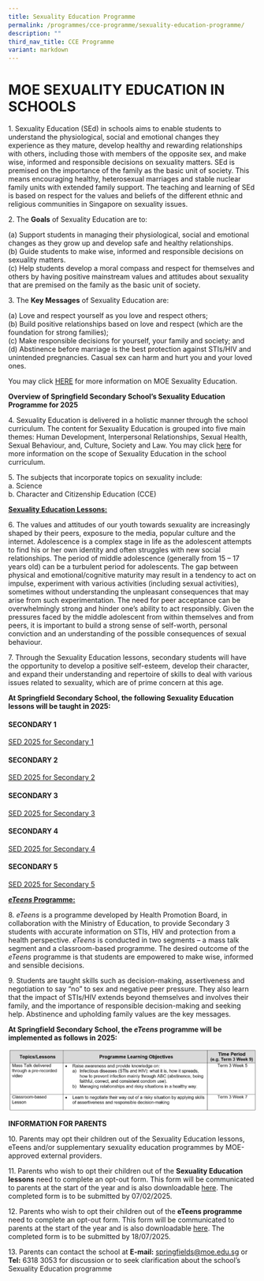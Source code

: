 ```yaml
---
title: Sexuality Education Programme
permalink: /programmes/cce-programme/sexuality-education-programme/
description: ""
third_nav_title: CCE Programme
variant: markdown
---
```

# **MOE SEXUALITY EDUCATION IN SCHOOLS**


1\. Sexuality Education (SEd) in schools aims to enable students to understand the physiological, social and emotional changes they experience as they mature, develop healthy and rewarding relationships with others, including those with members of the opposite sex, and make wise, informed and responsible decisions on sexuality matters. SEd is premised on the importance of the family as the basic unit of society. This means encouraging healthy, heterosexual marriages and stable nuclear family units with extended family support. The teaching and learning of SEd is based on respect for the values and beliefs of the different ethnic and religious communities in Singapore on sexuality issues.

  
2\. The **Goals** of Sexuality Education are to:

(a)	Support students in managing their physiological, social and emotional changes as they grow up and develop safe and healthy relationships. 
<br>(b)	Guide students to make wise, informed and responsible decisions on sexuality matters. 
<br>(c)	Help students develop a moral compass and respect for themselves and others by having positive mainstream values and attitudes about sexuality that are premised on the family as the basic unit of society. 



  
3\. The **Key Messages** of Sexuality Education are:

(a)	Love and respect yourself as you love and respect others;
<br>(b)	Build positive relationships based on love and respect (which are the foundation for strong families);
<br>(c)	Make responsible decisions for yourself, your family and society; and
<br>(d)	Abstinence before marriage is the best protection against STIs/HIV and unintended pregnancies. Casual sex can harm and hurt you and your loved ones.

  
You may click [HERE](https://go.gov.sg/moe-sexuality-education) for more information on MOE Sexuality Education.

  

 **Overview of Springfield Secondary School’s Sexuality Education Programme for 2025**

4\. Sexuality Education is delivered in a holistic manner through the school curriculum. The content for Sexuality Education is grouped into five main themes: Human Development, Interpersonal Relationships, Sexual Health, Sexual Behaviour, and, Culture, Society and Law. You may click [here](https://go.gov.sg/moe-sexuality-education-scope) for more information on the scope of Sexuality Education in the school curriculum.

  
5\. The subjects that incorporate topics on sexuality include:  
a.  Science  
b. Character and Citizenship Education (CCE)

  

**<u>Sexuality Education Lessons:</u>**

6\. The values and attitudes of our youth towards sexuality are increasingly shaped by their peers, exposure to the media, popular culture and the internet. Adolescence is a complex stage in life as the adolescent attempts to find his or her own identity and often struggles with new social relationships. The period of middle adolescence (generally from 15 – 17 years old) can be a turbulent period for adolescents. The gap between physical and emotional/cognitive maturity may result in a tendency to act on impulse, experiment with various activities (including sexual activities), sometimes without understanding the unpleasant consequences that may arise from such experimentation. The need for peer acceptance can be overwhelmingly strong and hinder one’s ability to act responsibly.  Given the pressures faced by the middle adolescent from within themselves and from peers, it is important to build a strong sense of self-worth, personal conviction and an understanding of the possible consequences of sexual behaviour. 

  
7\. Through the Sexuality Education lessons, secondary students will have the opportunity to develop a positive self-esteem, develop their character, and expand their understanding and repertoire of skills to deal with various issues related to sexuality, which are of prime concern at this age. 


**At Springfield Secondary School, the following Sexuality Education lessons will be taught in 2025:**


#### **SECONDARY 1**  
[SED 2025 for Secondary 1](/files/2025_sec1_SEd.pdf)

#### **SECONDARY 2**&nbsp;
[SED 2025 for Secondary 2](/files/2025_sec2_SEd.pdf)

#### **SECONDARY 3**&nbsp;
[SED 2025 for Secondary 3](/files/2025_sec3_SEd.pdf)

#### **SECONDARY 4**&nbsp;
[SED 2025 for Secondary 4](/files/2025_sec4_SEd.pdf)

#### **SECONDARY 5**&nbsp;
[SED 2025 for Secondary 5](/files/2025_sec5_SEd.pdf)


<b><u><i>eTeens</i> Programme: </u></b>

8\. <i>eTeens</i> is a programme developed by Health Promotion Board, in collaboration with the Ministry of Education, to provide Secondary 3 students with accurate information on STIs, HIV and protection from a health perspective. <i>eTeens</i> is conducted in two segments – a mass talk segment and a classroom-based programme. The desired outcome of the <i>eTeens</i> programme is that students are empowered to make wise, informed and sensible decisions.

9\. Students are taught skills such as decision-making, assertiveness and negotiation to say “no” to sex and negative peer pressure. They also learn that the impact of STIs/HIV extends beyond themselves and involves their family, and the importance of responsible decision-making and seeking help. Abstinence and upholding family values are the key messages. 

**At Springfield Secondary School, the <i>eTeens</i> programme will be implemented as follows in 2025:**

![](/images/SEd20251.png)

<b>INFORMATION FOR PARENTS</b>

10\. Parents may opt their children out of the Sexuality Education lessons, eTeens and/or supplementary sexuality education programmes by MOE-approved external providers. 

11\. Parents who wish to opt their children out of the <b>Sexuality Education lessons</b> need to complete an opt-out form. This form will be communicated to parents at the start of the year and is also downloadable [here](https://form.gov.sg/67905619c12733e25ca3abe6). The completed form is to be submitted by 07/02/2025. 

12\. Parents who wish to opt their children out of the <b>eTeens programme</b> need to complete an opt-out form. This form will be communicated to parents at the start of the year and is also downloadable [here](https://form.gov.sg/67905605e278a84b54d7f79a).  The completed form is to be submitted by 18/07/2025.

13\. Parents can contact the school at <b>E-mail:</b> springfields@moe.edu.sg or <b>Tel:</b> 6318 3053 for discussion or to seek clarification about the school’s Sexuality Education programme